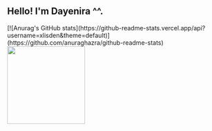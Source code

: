 ﻿## Hello! I'm Dayenira ^^.
<div>
  [![Anurag's GitHub stats](https://github-readme-stats.vercel.app/api?username=xlisden&theme=default)](https://github.com/anuraghazra/github-readme-stats)
  <a href="https://github.com/xlisden">
  <img height="180em" src="https://github-readme-stats.vercel.app/api/top-langs/?username=xlisden&layout=compact&langs_count=7&theme=default"/>
</div>

<!--
**xlisden/xlisden** is a ✨ _special_ ✨ repository because its `README.md` (this file) appears on your GitHub profile.
transparent
  <img height="180em" src="https://github-readme-stats.vercel.app/api?username=xlisden&show_icons=true&theme=default&include_all_commits=true&count_private=true"/>
    
Here are some ideas to get you started:

- 🔭 I’m currently working on ...
- 🌱 I’m currently learning ...
- 👯 I’m looking to collaborate on ...
- 🤔 I’m looking for help with ...
- 💬 Ask me about ...
- 📫 How to reach me: ...
- 😄 Pronouns: ...
- ⚡ Fun fact: ...
-->
